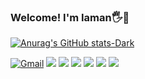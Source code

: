 ### Welcome! I'm Iaman🖐🥇

[![Anurag's GitHub stats-Dark](https://github-readme-stats.vercel.app/api?username=IamanLagares&show_icons=true&theme=dark#gh-dark-mode-only)]()

[![Gmail](https://img.shields.io/badge/Gmail-D14836?style=for-the-badge&logo=gmail&logoColor=white)](iamancontatowork@gmail.com)
[![](https://img.shields.io/badge/C-00599C?style=for-the-badge&logo=c&logoColor=white)]()
[![](	https://img.shields.io/badge/C%2B%2B-00599C?style=for-the-badge&logo=c%2B%2B&logoColor=white)]()
[![](https://img.shields.io/badge/HTML-239120?style=for-the-badge&logo=html5&logoColor=white)]()
[![](https://img.shields.io/badge/CSS-239120?&style=for-the-badge&logo=css3&logoColor=whit)]()
[![](https://img.shields.io/badge/Bitcoin-000000?style=for-the-badge&logo=bitcoin&logoColor=white)]()
[![](https://img.shields.io/badge/JavaScript-323330?style=for-the-badge&logo=javascript&logoColor=F7DF1E)]()




